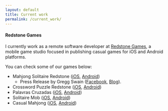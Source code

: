 ```yaml
---
layout: default
title: Current work
permalink: /current_work/
---
```


#### Redstone Games

I currently work as a remote software developer at [Redstone Games](http://www.redstonegames.mobi), a mobile game studio focused in publishing casual games for iOS and Android platforms.

You can check some of our games below:

- Mahjong Solitaire Redstone ([iOS](https://itunes.apple.com/app/id880605393), [Android](https://play.google.com/store/apps/details?id=mobi.redstonegames.redstonemahjong))
	- Press Release by Gregg Swain ([Facebook](https://www.facebook.com/gregg.swain.5/posts/529438413931091), [Blog](http://www.mahjongtreasures.com/2016/06/12/the-viridian-set/)).
- Crossword Puzzle Redstone ([iOS](https://itunes.apple.com/app/id957848865), [Android](https://play.google.com/store/apps/details?id=mobi.redstonegames.crossword.en))
- Palavras Cruzadas ([iOS](https://itunes.apple.com/app/id917832873), [Android](https://play.google.com/store/apps/details?id=mobi.redstonegames.crossword))
- Solitaire Mob ([iOS](https://itunes.apple.com/app/id815772160), [Android](https://play.google.com/store/apps/details?id=com.casualon.games.klondikesolitaire))
- Casual Mahjong ([iOS](https://itunes.apple.com/app/id824825028), [Android](https://play.google.com/store/apps/details?id=com.casualon.games.casualmahjong))